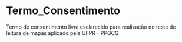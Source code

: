 # Termo_Consentimento
Termo de consentimento livre esclarecido para realização do teste de leitura de mapas aplicado pela UFPR - PPGCG
